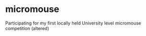 # micromouse
Participating for my first locally held University level micromouse competition (altered)
